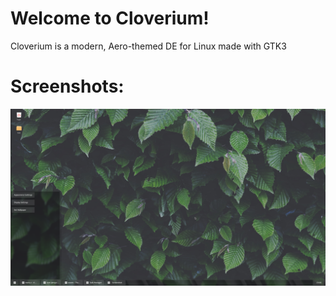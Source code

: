 # Welcome to Cloverium!
Cloverium is a modern, Aero-themed DE for Linux made with GTK3

# Screenshots:
![Cloverium](clover3.png "Cloverium")